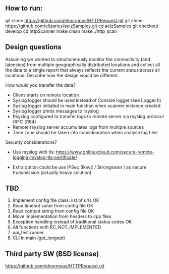 How to run:
----------
git clone https://github.com/elnormous/HTTPRequest.git
git clone https://github.com/elizarius/aelzSamples.git
cd aelzSamples
git checkout develop 
cd httpScanner
make clean
make
./http_scan 


Design questions 
----------------
Assuming we wanted to simultaneously monitor the connectivity (and latencies) from multiple
geographically distributed locations and collect all the data to a single report that always
reflects the current status across all locations. Describe how the design would be different.

How would you transfer the data? 
- Cliens starts on remote location
- Syslog logger should be used instead of Console logger  (see Logger.h)
- Syslog logger initiated in main function when scanner instance created
- Syslog logger prints messages  to rsyslog 
- Rsyslog configured to transfer logs to remote server via rsyslog  protocol (RFC 3164)
- Remote rsyslog server accumulates logs from multiple  sources 
- Time zone should be taken into considearation when analyse log files 

Security considerations?
 - Use rsyslog with tls: 
   https://www.golinuxcloud.com/secure-remote-logging-rsyslog-tls-certificate/
     
 - Extra option could be use IPSec (Ikev2 / Strongswan ) as secure transmission (actually heavy solution)


TBD
---
1. Implement config file class: list of urls  OK 
2. Read timeout value from config file        OK 
3. Read content string from config file       OK 
4. Move implementation from headers to cpp files
5. Exception handling instead of traditional status codes  OK
6. All functions with  RC_NOT_IMPLEMENTED
7. api_test runner 
8. CLI in main (get_longopt)

 Third party SW (BSD license)
 ----------------------------
 https://github.com/elnormous/HTTPRequest.git